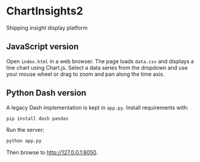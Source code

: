 # ChartInsights2

Shipping insight display platform

## JavaScript version

Open `index.html` in a web browser. The page loads `data.csv` and displays a
line chart using Chart.js. Select a data series from the dropdown and use your
mouse wheel or drag to zoom and pan along the time axis.

## Python Dash version

A legacy Dash implementation is kept in `app.py`. Install requirements with:
```bash
pip install dash pandas
```
Run the server:
```bash
python app.py
```
Then browse to <http://127.0.0.1:8050>.
